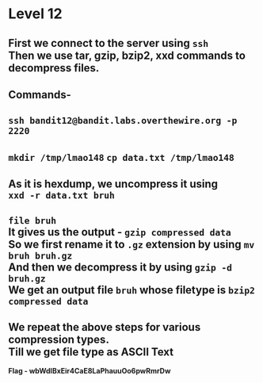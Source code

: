 # Level 12
First we connect to the server using `ssh`<br/>
Then we use tar, gzip, bzip2, xxd commands to decompress files.
---
Commands-
---
`ssh bandit12@bandit.labs.overthewire.org -p 2220`
---
`mkdir /tmp/lmao148`
`cp data.txt /tmp/lmao148`
---
As it is hexdump, we uncompress it using<br/>
`xxd -r data.txt bruh`
---
`file bruh`<br/>
It gives us the output - `gzip compressed data`<br/>
So we first rename it to `.gz` extension by using `mv bruh bruh.gz`<br/>
And then we decompress it by using `gzip -d bruh.gz`<br/>
We get an output file `bruh` whose filetype is `bzip2 compressed data`
---
We repeat the above steps for various compression types.<br/>
Till we get file type as ASCII Text<br/>
---

**Flag - wbWdlBxEir4CaE8LaPhauuOo6pwRmrDw**